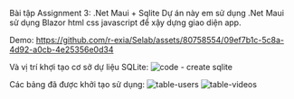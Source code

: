 Bài tập Assignment 3: .Net Maui + Sqlite
Dự án này em sử dụng .Net Maui sử dụng Blazor html css javascript để xậy dựng giao diện app.

Demo:
https://github.com/r-exia/Selab/assets/80758554/09ef7b1c-5c8a-4d92-a0cb-4e25356e0d34

Và vị trí khợi tạo cơ sở dự liệu SQLite:
![code - create sqlite](https://github.com/r-exia/Selab/assets/80758554/c9f7224a-ab02-4bef-929c-6ec92db2989c)

Các bảng đã được khởi tạo sử dụng:
![table-users](https://github.com/r-exia/Selab/assets/80758554/2ba82099-b565-45de-a152-43cc3656dd24)
![table-videos](https://github.com/r-exia/Selab/assets/80758554/f382f3c4-474f-4ce0-9acd-e146c2a91841)
